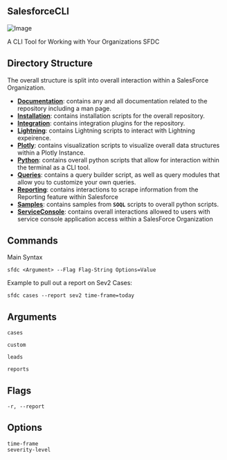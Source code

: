 ## SalesforceCLI
![Image](https://triking-creative.s3.amazonaws.com/Logos/SalesforceCLI/SalesforceCLI+Brand.PNG)


A CLI Tool for Working with Your Organizations SFDC
## Directory Structure
The overall structure is split into overall interaction within a SalesForce Organization. 
- **[Documentation](https://github.com/Richard-Barrett/SalesforceCLI/tree/master/Documentation)**: contains any and all documentation related to the repository including a man page. 
- **[Installation](https://github.com/Richard-Barrett/SalesforceCLI/tree/master/Installation)**: contains installation scripts for the overall repository.
- **[Integration](https://github.com/Richard-Barrett/SalesforceCLI/tree/master/Integration)**: contains integration plugins for the repository.
- **[Lightning](https://github.com/Richard-Barrett/SalesforceCLI/tree/master/Integration)**: contains Lightning scripts to interact with Lightning expeirence.
- **[Plotly](https://github.com/Richard-Barrett/SalesforceCLI/tree/master/Plotly)**: contains visualization scripts to visualize overall data structures within a Plotly Instance.
- **[Python](https://github.com/Richard-Barrett/SalesforceCLI/tree/master/Python)**: contains overall python scripts that allow for interaction within the terminal as a CLI tool.
- **[Queries](https://github.com/Richard-Barrett/SalesforceCLI/tree/master/Queries)**: contains a query builder script, as well as query modules that allow you to customize your own queries.
- **[Reporting](https://github.com/Richard-Barrett/SalesforceCLI/tree/master/Reporting)**: contains interactions to scrape information from the Reporting feature within Salesforce
- **[Samples](https://github.com/Richard-Barrett/SalesforceCLI/tree/master/Samples)**: contains samples from **`SOQL`** scripts to overall python scripts. 
- **[ServiceConsole](https://github.com/Richard-Barrett/SalesforceCLI/tree/master/ServiceConsole)**: contains overall interactions allowed to users with service console application access within a SalesForce Organization

## Commands
Main Syntax 
```
sfdc <Argument> --Flag Flag-String Options=Value
```

Example to pull out a report on Sev2 Cases:
```
sfdc cases --report sev2 time-frame=today
```

## Arguments
```
cases

custom

leads

reports
```
## Flags
```
-r, --report 
```
## Options
```
time-frame
severity-level
```
